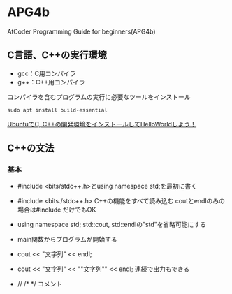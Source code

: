 # APG4b
AtCoder Programming Guide for beginners(APG4b)

## C言語、C++の実行環境
- gcc：C用コンパイラ
- g++：C++用コンパイラ

コンパイラを含むプログラムの実行に必要なツールをインストール
```
sudo apt install build-essential
```

[UbuntuでC, C++の開発環境をインストールしてHelloWorldしよう！](https://qiita.com/nsd24/items/805d0b53c67a1043e819)


## C++の文法
### 基本
- #include <bits/stdc++.h>とusing namespace std;を最初に書く
- #include <bits./stdc++.h>
C++の機能をすべて読み込む
coutとendlのみの場合は#include <iostream>だけでもOK

- using namespace std;
std::cout, std::endlの"std"を省略可能にする


- main関数からプログラムが開始する
- cout << "文字列" << endl;
- cout << "文字列" << ""文字列"" << endl; 連続で出力もできる
- // /* */ コメント



